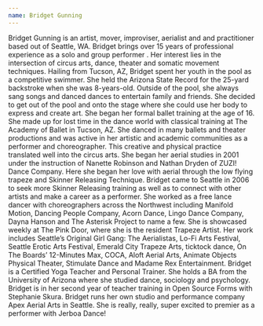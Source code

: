 ```yaml
---
name: Bridget Gunning
---
```

Bridget Gunning is an artist, mover, improviser, aerialist and and practitioner based out of Seattle, WA. Bridget brings over 15 years of professional experience as a solo and group performer . Her interest lies in the intersection of circus arts, dance, theater and somatic movement techniques. Hailing from Tucson, AZ, Bridget spent her youth in the pool as a competitive swimmer. She held the Arizona State Record for the 25-yard backstroke when she was 8-years-old. Outside of the pool, she always sang songs and danced dances to entertain family and friends. She decided to get out of the pool and onto the stage where she could use her body to express and create art. She began her formal ballet training at the age of 16. She made up for lost time in the dance world with classical training at The Academy of Ballet in Tucson, AZ. She danced in many ballets and theater productions and was active in her artistic and academic communities as a performer and choreographer. This creative and physical practice translated well into the circus arts. She began her aerial studies in 2001 under the instruction of Nanette Robinson and Nathan Dryden of ZUZI! Dance Company. Here she began her love with aerial through the low flying trapeze and Skinner Releasing Technique. Bridget came to Seattle in 2006 to seek more Skinner Releasing training as well as to connect with other artists and make a career as a performer. She worked as a free lance dancer with choreographers across the Northwest including Manifold Motion, Dancing People Company, Acorn Dance, Lingo Dance Company, Dayna Hanson and The Asterisk Project to name a few. She is showcased weekly at The Pink Door, where she is the resident Trapeze Artist. Her work includes Seattle’s Original Girl Gang: The Aerialistas, Lo-Fi Arts Festival, Seattle Erotic Arts Festival, Emerald City Trapeze Arts, ticktock dance, On The Boards’ 12-Minutes Max, COCA, Aloft Aerial Arts, Animate Objects Physical Theater, Stimulate Dance and Madame Rex Entertainment. Bridget is a Certified Yoga Teacher and Personal Trainer. She holds a BA from the University of Arizona where she studied dance, sociology and psychology. Bridget is in her second year of teacher training in Open Source Forms with Stephanie Skura. Bridget runs her own studio and performance company Apex Aerial Arts in Seattle. She is really, really, super excited to premier as a performer with Jerboa Dance!